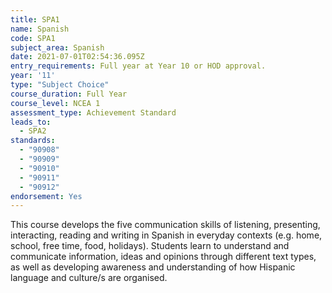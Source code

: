 ```yaml
---
title: SPA1
name: Spanish
code: SPA1
subject_area: Spanish
date: 2021-07-01T02:54:36.095Z
entry_requirements: Full year at Year 10 or HOD approval.
year: '11'
type: "Subject Choice"
course_duration: Full Year
course_level: NCEA 1
assessment_type: Achievement Standard
leads_to:
  - SPA2
standards:
  - "90908"
  - "90909"
  - "90910"
  - "90911"
  - "90912"
endorsement: Yes
---
```

This course develops the five communication skills of listening, presenting, interacting, reading and writing in Spanish in everyday contexts (e.g. home, school, free time, food, holidays). Students learn to understand and communicate information, ideas and opinions through different text types, as well as developing awareness and understanding of how Hispanic language and culture/s are organised.
